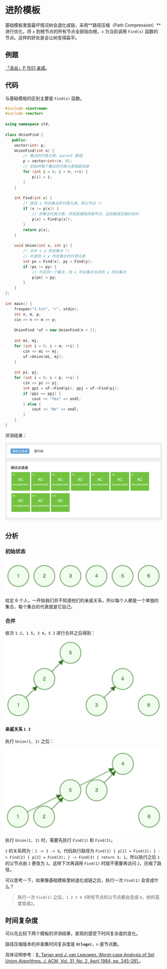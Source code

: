 # 进阶模板

基础模板里面最坏情况树会退化成链，采用**路径压缩（Path Compression）**进行优化，将 `x` 到根节点的所有节点全部指向根，`x`  为当前调用 `Find(x)` 函数的节点。这样的好处是会让树变得扁平。

## 例题

[「洛谷」P 1551 亲戚](https://www.luogu.com.cn/problem/P1551)。

## 代码

与基础模板的区别主要是 `Find(x)` 函数。

```cpp
#include <iostream>
#include <vector>

using namespace std;

class UnionFind {
   public:
    vector<int> p;
    UnionFind(int n) {
        // 集合的代表元素，parent 数组
        p = vector<int>(n, 0);
        // 初始时每个集合的代表元素就是自身
        for (int i = 0; i < n; ++i) {
            p[i] = i;
        }
    }

    int Find(int x) {
        /* 查找 x 所在集合的代表元素，即父节点 */
        if (x != p[x]) {
            // 非集合代表元素，将其直接指向根节点，达到路径压缩的目的
            p[x] = Find(p[x]);
        }
        return p[x];
    }

    void Union(int x, int y) {
        /* 合并 x y 所在集合 */
        // 先查找 x y 所在集合的代表元素
        int px = Find(x), py = Find(y);
        if (px != py) {
            // 不在同一个集合，将 x 所在集合合并到 y 所在集合
            p[px] = py;
        }
    }
};

int main() {
    freopen("1.txt", "r", stdin);
    int n, m, p;
    cin >> n >> m >> p;

    UnionFind *uf = new UnionFind(n + 1);

    int mi, mj;
    for (int i = 0; i < m; ++i) {
        cin >> mi >> mj;
        uf->Union(mi, mj);
    }

    int pi, pj;
    for (int i = 0; i < p; ++i) {
        cin >> pi >> pj;
        int ppi = uf->Find(pi), ppj = uf->Find(pj);
        if (ppi == ppj) {
            cout << "Yes" << endl;
        } else {
            cout << "No" << endl;
        }
    }
}
```

评测结果：

![result](03-result.png)

## 分析

### 初始状态

![init](02-init.png)

给定 6 个人，一开始我们并不知道他们的亲戚关系，所以每个人都是一个单独的集合，每个集合的代表就是它自己。

### 合并

依次 `1 2`，`1 5`，`3 4`，`5 2` 进行合并之后得到：

![pair1](03-pair1.png)

#### 亲戚关系 `1 3`

执行 `Union(1, 3)` 之后：

![pair2](03-pair2.png)

执行 `Union(1, 3)` 时，需要先执行 `Find(1)` 和 `Find(3)`。

`1` 的关系网为：`1 -> 2 -> 3`。代码执行路径为 `Find(1) { p[1] = Find(2); } -> Find(2) { p[2] = Find(3); } -> Find(3) { return 3; }`。所以执行之后 `1` 的父节点由 `2` 更改为 `3`。这样下次再调用 `Find(1)` 时就不需要再访问 `2`，压缩了路径。

可以思考一下，如果像基础模板里树退化成链之后，执行一次 `Find(1)` 会变成什么？

> 执行一次 `Find(1)` 之后，`1 2 3 4 5`所有节点的父节点都会变成 `6`，树的高度变成`2`。

## 时间复杂度

可以先比较下两个模板的评测结果，直观的感受下时间复杂度的变化。

路径压缩版本的并查集时间复杂度是 **`O(logn)`**，`n` 是节点数。

具体证明参考：[R. Tarjan and J. van Leeuwen. Worst-case Analysis of Set Union Algorithms. J. ACM, Vol. 31, No. 2, April 1984, pp. 245-281.](https://www.researchgate.net/publication/220430653_Worst-case_Analysis_of_Set_Union_Algorithms)。